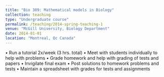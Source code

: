 ```yaml
---
title: "Bio 309: Mathematical models in Biology"
collection: teaching
type: "Undergraduate course"
permalink: /teaching/2014-spring-teaching-1
venue: "McGill University, Biology Department"
date: 2014-01-01
location: "Montreal, Qc Canada"
---
```

• Run a tutorial 2x/week (3 hrs. total)
• Meet with students individually to help with problems
• Grade homework and help with grading of tests and papers
• Invigilate final exam
• Post solutions to homework problems and tests
• Maintain a spreadsheet with grades for tests and assignments

